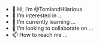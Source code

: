 - 👋 Hi, I’m @TomlandHilarious
- 👀 I’m interested in ...
- 🌱 I’m currently learning ...
- 💞️ I’m looking to collaborate on ...
- 📫 How to reach me ...

<!---
TomlandHilarious/TomlandHilarious is a ✨ special ✨ repository because its `README.md` (this file) appears on your GitHub profile.
You can click the Preview link to take a look at your changes.
--->
